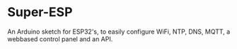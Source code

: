 # Super-ESP
An Arduino sketch for ESP32's, to easily configure WiFi, NTP, DNS, MQTT, a webbased control panel and an API.
